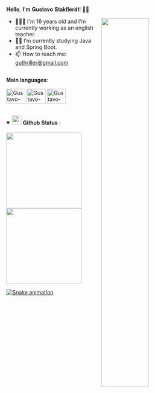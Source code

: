 <span> 𝐇𝐞𝐥𝐥𝐨, 𝐈'𝐦 𝐆𝐮𝐬𝐭𝐚𝐯𝐨 𝐒𝐭𝐚𝐤𝐟𝐥𝐞𝐫𝐝𝐭! 👋🏻 </span>

<img align="right" width="50%" src="https://blog.vindi.com.br/wp-content/uploads/2018/02/qual-futuro-do-pagamento.gif">

- 👨🏻‍🏫 I'm 16 years old and I’m currently working as an english teacher.
- ✍🏻 I’m currently studying Java and Spring Boot. 
- 📫 How to reach me: guthriller@gmail.com
  
##

<span> 𝐌𝐚𝐢𝐧 𝐥𝐚𝐧𝐠𝐮𝐚𝐠𝐞𝐬: </span>
<div>
  <img align="center" alt="Gustavo-JavaIcon" height="40" width="50" src="https://cdn.jsdelivr.net/gh/devicons/devicon/icons/java/java-original.svg">
  <img align="center" alt="Gustavo-PythonIcon" height="40" width="50" src="https://cdn.jsdelivr.net/gh/devicons/devicon/icons/python/python-original.svg">
  <img align="center" alt="Gustavo-CsharpIcon" height="40" width="50" src="https://cdn.jsdelivr.net/gh/devicons/devicon/icons/csharp/csharp-original.svg">
</div>
  
##
<details open="">
<summary>
  <img src="https://media.giphy.com/media/cj87CxfRtrUifF3Ryk/giphy.gif" height="25">
  <span> 𝐆𝐢𝐭𝐡𝐮𝐛 𝐒𝐭𝐚𝐭𝐮𝐬 : </span>
</summary>
<br>
 <div>
  <a href="https://github.com/Gustavo-Stakflerdt">
  <img height="200em" src="https://github-readme-stats.vercel.app/api?username=Gustavo-Stakflerdt&show_icons=true&theme=radical&text_color=ffc457&title_color=ff5757&border_color=ff7559&icon_color=ffc457&include_all_commits=true&count_private=true"/>
  <img height="200em" src="https://github-readme-stats.vercel.app/api/top-langs/?username=Gustavo-Stakflerdt&layout=compact&langs_count=7&theme=radical&text_color=ffc457&title_color=ff5757&border_color=ff5757"/>
    
  ![Snake animation](https://github.com/Gustavo-Stakflerdt/Gustavo-Stakflerdt/dist/github-contribution-grid-snake.svg)

  
